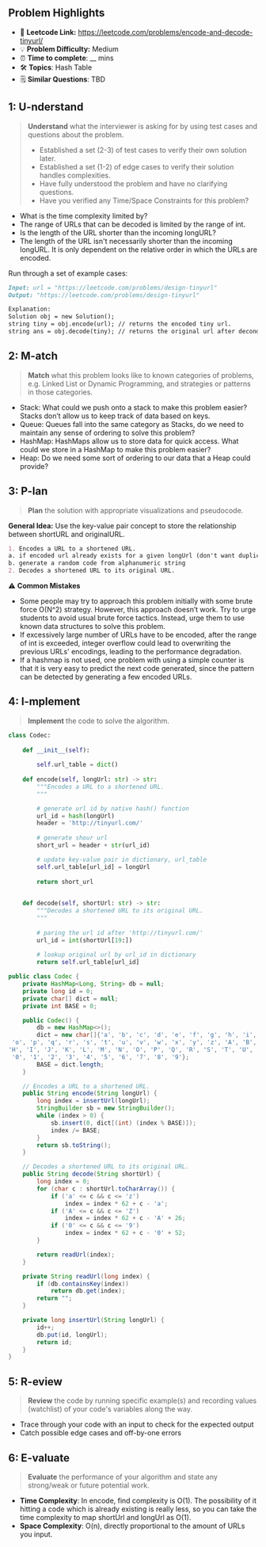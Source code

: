 ## Problem Highlights

* 🔗 **Leetcode Link:** <https://leetcode.com/problems/encode-and-decode-tinyurl/>
* 💡 **Problem Difficulty:** Medium
* ⏰ **Time to complete**: __ mins
* 🛠️ **Topics**: Hash Table
* 🗒️ **Similar Questions**: TBD
    
## 1: U-nderstand
 
> **Understand** what the interviewer is asking for by using test cases and questions about the problem.
> 
> - Established a set (2-3) of test cases to verify their own solution later.
> - Established a set (1-2) of edge cases to verify their solution handles complexities.
> - Have fully understood the problem and have no clarifying questions.
> - Have you verified any Time/Space Constraints for this problem?

- What is the time complexity limited by?
 - The range of URLs that can be decoded is limited by the range of int.
- Is the length of the URL shorter than the incoming longURL?
 - The length of the URL isn't necessarily shorter than the incoming longURL. It is only dependent on the relative order in which the URLs are encoded.

Run through a set of example cases:

```markdown
Input: url = "https://leetcode.com/problems/design-tinyurl"
Output: "https://leetcode.com/problems/design-tinyurl"

Explanation:
Solution obj = new Solution();
string tiny = obj.encode(url); // returns the encoded tiny url.
string ans = obj.decode(tiny); // returns the original url after deconding it.
```   
    
## 2: M-atch

> **Match** what this problem looks like to known categories of problems, e.g. Linked List or Dynamic Programming, and strategies or patterns in those categories.

- Stack: What could we push onto a stack to make this problem easier? Stacks don’t allow us to keep track of data based on keys.
- Queue: Queues fall into the same category as Stacks, do we need to maintain any sense of ordering to solve this problem?
- HashMap: HashMaps allow us to store data for quick access. What could we store in a HashMap to make this problem easier?
- Heap: Do we need some sort of ordering to our data that a Heap could provide?

## 3: P-lan

> **Plan** the solution with appropriate visualizations and pseudocode.

**General Idea:** Use the key-value pair concept to store the relationship between shortURL and originalURL.

```markdown
1. Encodes a URL to a shortened URL.
a. if encoded url already exists for a given longUrl (don't want duplicates for same url)
b. generate a random code from alphanumeric string
2. Decodes a shortened URL to its original URL.
```

⚠️ **Common Mistakes**

* Some people may try to approach this problem initially with some brute force O(N^2) strategy. However, this approach doesn’t work. Try to urge students to avoid usual brute force tactics. Instead, urge them to use known data structures to solve this problem.
* If excessively large number of URLs have to be encoded, after the range of int is exceeded, integer overflow could lead to overwriting the previous URLs' encodings, leading to the performance degradation.
* If a hashmap is not used, one problem with using a simple counter is that it is very easy to predict the next code generated, since the pattern can be detected by generating a few encoded URLs.

## 4: I-mplement

> **Implement** the code to solve the algorithm.

```python
class Codec:
    
    def __init__(self):
        
        self.url_table = dict()
    
    def encode(self, longUrl: str) -> str:
        """Encodes a URL to a shortened URL.
        """

        # generate url id by native hash() function
        url_id = hash(longUrl)
        header = 'http://tinyurl.com/'
        
        # generate shour url
        short_url = header + str(url_id)

		# update key-value pair in dictionary, url_table
        self.url_table[url_id] = longUrl
        
        return short_url
        

    def decode(self, shortUrl: str) -> str:
        """Decodes a shortened URL to its original URL.
        """
        
        # paring the url id after 'http://tinyurl.com/'
        url_id = int(shortUrl[19:])
        
        # lookup original url by url_id in dictionary
        return self.url_table[url_id]
```
```java
public class Codec {
    private HashMap<Long, String> db = null;
    private long id = 0;
    private char[] dict = null;
    private int BASE = 0;

    public Codec() {
        db = new HashMap<>();
        dict = new char[]{'a', 'b', 'c', 'd', 'e', 'f', 'g', 'h', 'i', 'j', 'k', 'l', 'm', 'n',
 'o', 'p', 'q', 'r', 's', 't', 'u', 'v', 'w', 'x', 'y', 'z', 'A', 'B', 'C', 'D', 'E', 'F', 'G', 
'H', 'I', 'J', 'K', 'L', 'M', 'N', 'O', 'P', 'Q', 'R', 'S', 'T', 'U', 'V', 'W', 'X', 'Y', 'Z',
 '0', '1', '2', '3', '4', '5', '6', '7', '8', '9'};
        BASE = dict.length;
    }

    // Encodes a URL to a shortened URL.
    public String encode(String longUrl) {
        long index = insertUrl(longUrl);
        StringBuilder sb = new StringBuilder();
        while (index > 0) {
            sb.insert(0, dict[(int) (index % BASE)]);
            index /= BASE;
        }
        return sb.toString();
    }

    // Decodes a shortened URL to its original URL.
    public String decode(String shortUrl) {
        long index = 0;
        for (char c : shortUrl.toCharArray()) {
            if ('a' <= c && c <= 'z')
                index = index * 62 + c - 'a';
            if ('A' <= c && c <= 'Z')
                index = index * 62 + c - 'A' + 26;
            if ('0' <= c && c <= '9')
                index = index * 62 + c - '0' + 52;
        }

        return readUrl(index);
    }

    private String readUrl(long index) {
        if (db.containsKey(index))
            return db.get(index);
        return "";
    }

    private long insertUrl(String longUrl) {
        id++;
        db.put(id, longUrl);
        return id;
    }
}
```
    
## 5: R-eview

> **Review** the code by running specific example(s) and recording values (watchlist) of your code's variables along the way.

- Trace through your code with an input to check for the expected output
- Catch possible edge cases and off-by-one errors

## 6: E-valuate

> **Evaluate** the performance of your algorithm and state any strong/weak or future potential work.

* **Time Complexity**:
In encode, find complexity is O(1). The possibility of it hitting a code which is already existing is really less, so you can take the time complexity to map shortUrl and longUrl as O(1).
* **Space Complexity**: O(n), directly proportional to the amount of URLs you input.